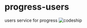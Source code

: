 # progress-users
users service for progress
![codeship](https://codeship.com/projects/YOUR_PROJECT_UUID/status?branch=master)
